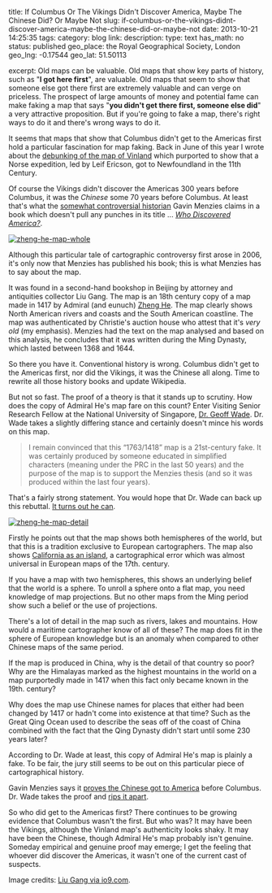 title: If Columbus Or The Vikings Didn't Discover America, Maybe The Chinese Did? Or Maybe Not
slug: if-columbus-or-the-vikings-didnt-discover-america-maybe-the-chinese-did-or-maybe-not
date: 2013-10-21 14:25:35
tags: 
category: blog
link: 
description: 
type: text
has_math: no
status: published
geo_place: the Royal Geographical Society, London
geo_lng: -0.17544
geo_lat: 51.50113

excerpt: Old maps can be valuable. Old maps that show key parts of history, such as "<strong>I got here first</strong>", are valuable. Old maps that seem to show that someone else got there first are extremely valuable and can verge on priceless. The prospect of large amounts of money and potential fame can make faking a map that says "<strong>you didn't get there first, someone else did</strong>" a very attractive proposition. But if you're going to fake a map, there's right ways to do it and there's wrong ways to do it.

It seems that maps that show that Columbus didn't get to the Americas first hold a particular fascination for map faking. Back in June of this year I wrote about the [debunking of the map of Vinland](/2013/06/04/less-a-map-of-vinland-more-a-map-of-fakeland/ "/2013/06/04/less-a-map-of-vinland-more-a-map-of-fakeland/") which purported to show that a Norse expedition, led by Leif Ericson, got to Newfoundland in the 11th Century.

Of course the Vikings didn't discover the Americas 300 years before Columbus, it was the *Chinese* some 70 years before Columbus. At least that's what the [somewhat controversial historian](http://www.maproomblog.com/2008/08/the_return_of_gavin_menzies.php "http://www.maproomblog.com/2008/08/the_return_of_gavin_menzies.php") Gavin Menzies claims in a book which doesn't pull any punches in its title ... *[Who Discovered America?](http://www.gavinmenzies.net/america-book/about-who-discovered-america/ "http://www.gavinmenzies.net/america-book/about-who-discovered-america/")*.

<!-- TEASER_END -->

[![zheng-he-map-whole](/wp-content/uploads/2013/10/zheng-he-map-whole.jpg)](/wp-content/uploads/2013/10/zheng-he-map-whole.jpg "/wp-content/uploads/2013/10/zheng-he-map-whole.jpg")

Although this particular tale of cartographic controversy first arose in 2006, it's only now that Menzies has published his book; this is what Menzies has to say about the map.

It was found in a second-hand bookshop in Beijing by attorney and antiquities collector Liu Gang. The map is an 18th century copy of a map made in 1417 by Admiral (and eunuch) [Zheng He](http://en.wikipedia.org/wiki/Zheng_He "http://en.wikipedia.org/wiki/Zheng_He"). The map clearly shows North American rivers and coasts and the South American coastline. The map was authenticated by Christie's auction house who attest that it's *very old* (my emphasis). Menzies had the text on the map analysed and based on this analysis, he concludes that it was written during the Ming Dynasty, which lasted between 1368 and 1644.

So there you have it. Conventional history is wrong. Columbus didn't get to the Americas first, nor did the Vikings, it was the Chinese all along. Time to rewrite all those history books and update Wikipedia.

But not so fast. The proof of a theory is that it stands up to scrutiny. How does the copy of Admiral He's map fare on this count? Enter Visiting Senior Research Fellow at the National University of Singapore, [Dr. Geoff Wade](http://www.ari.nus.edu.sg/people_details.asp?peopleid=105 "http://www.ari.nus.edu.sg/people_details.asp?peopleid=105"). Dr. Wade takes a slightly differing stance and certainly doesn't mince his words on this map.




> I remain convinced that this “1763/1418” map is a 21st-century fake. It was certainly produced by someone educated in simplified characters (meaning under the PRC in the last 50 years) and the purpose of the map is to support the Menzies thesis (and so it was produced within the last four years).



That's a fairly strong statement. You would hope that Dr. Wade can back up this rebuttal. [It turns out he can](http://www.1421exposed.com/html/wade_challenge.html "http://www.1421exposed.com/html/wade_challenge.html").

[![zheng-he-map-detail](/wp-content/uploads/2013/10/zheng-he-map-detail.jpg)](/wp-content/uploads/2013/10/zheng-he-map-detail.jpg "/wp-content/uploads/2013/10/zheng-he-map-detail.jpg")

Firstly he points out that the map shows both hemispheres of the world, but that this is a tradition exclusive to European cartographers. The map also shows [California as an island](/2013/10/15/the-curious-cartographical-case-of-the-island-of-california/ "/2013/10/15/the-curious-cartographical-case-of-the-island-of-california/"), a cartographical error which was almost universal in European maps of the 17th. century.

If you have a map with two hemispheres, this shows an underlying belief that the world is a sphere. To unroll a sphere onto a flat map, you need knowledge of map projections. But no other maps from the Ming period show such a belief or the use of projections.

There's a lot of detail in the map such as rivers, lakes and mountains. How would a maritime cartographer know of all of these? The map does fit in the sphere of European knowledge but is an anomaly when compared to other Chinese maps of the same period.

If the map is produced in China, why is the detail of that country so poor? Why are the Himalayas marked as the highest mountains in the world on a map purportedly made in 1417 when this fact only became known in the 19th. century?

Why does the map use Chinese names for places that either had been changed by 1417 or hadn't come into existence at that time? Such as the Great Qing Ocean used to describe the seas off of the coast of China combined with the fact that the Qing Dynasty didn't start until some 230 years later?

According to Dr. Wade at least, this copy of Admiral He's map is plainly a fake. To be fair, the jury still seems to be out on this particular piece of cartographical history.

Gavin Menzies says it [proves the Chinese got to America](http://www.gavinmenzies.net/america-book/evidence/ "http://www.gavinmenzies.net/america-book/evidence/") before Columbus. Dr. Wade takes the proof and [rips it apart](http://shanghaiist.com/2013/10/09/historical_charlatan_gavin_menzies.php "http://shanghaiist.com/2013/10/09/historical_charlatan_gavin_menzies.php").

So who did get to the Americas first? There continues to be growing evidence that Columbus wasn't the first. But who was? It may have been the Vikings, although the Vinland map's authenticity looks shaky. It may have been the Chinese, though Admiral He's map probably isn't genuine. Someday empirical and genuine proof may emerge; I get the feeling that whoever did discover the Americas, it wasn't one of the current cast of suspects.

Image credits: [Liu Gang via io9.com](http://io9.com/does-this-map-prove-that-china-discovered-america-befor-1442911790 "http://io9.com/does-this-map-prove-that-china-discovered-america-befor-1442911790").


